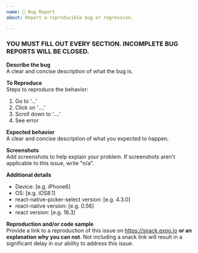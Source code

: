 ```yaml
---
name: 🐛 Bug Report
about: Report a reproducible bug or regression.

---
```


### YOU MUST FILL OUT EVERY SECTION. INCOMPLETE BUG REPORTS WILL BE CLOSED.

**Describe the bug**<br />
A clear and concise description of what the bug is.

**To Reproduce**<br />
Steps to reproduce the behavior:

1.  Go to '...'
2.  Click on '....'
3.  Scroll down to '....'
4.  See error

**Expected behavior**<br />
A clear and concise description of what you expected to happen.

**Screenshots**<br />
Add screenshots to help explain your problem. If screenshots aren't applicable to this issue, write "n/a".

**Additional details**<br />
-   Device: [e.g. iPhone6]
-   OS: [e.g. iOS8.1]
-   react-native-picker-select version: [e.g. 4.3.0]
-   react-native version: [e.g. 0.56]
-   react version: [e.g. 16.3]

**Reproduction and/or code sample**<br />
Provide a link to a reproduction of this issue on https://snack.expo.io **or an explanation why you can not**. Not including a snack link will result in a significant delay in our ability to address this issue.
